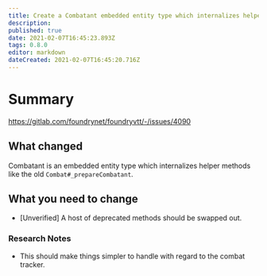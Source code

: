 ```yaml
---
title: Create a Combatant embedded entity type which internalizes helper methods for manipulating a combatant entry within the Combat tracker.
description: 
published: true
date: 2021-02-07T16:45:23.893Z
tags: 0.8.0
editor: markdown
dateCreated: 2021-02-07T16:45:20.716Z
---
```


# Summary
https://gitlab.com/foundrynet/foundryvtt/-/issues/4090

## What changed

Combatant is an embedded entity type which internalizes helper methods like the old `Combat#_prepareCombatant`.

## What you need to change

- [Unverified] A host of deprecated methods should be swapped out.

### Research Notes

- This should make things simpler to handle with regard to the combat tracker.